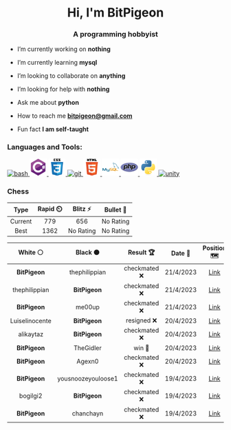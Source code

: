 <h1 align="center">Hi, I'm BitPigeon</h1>
<h3 align="center">A programming hobbyist</h3>


- I’m currently working on **nothing**

- I’m currently learning **mysql**

- I’m looking to collaborate on **anything**

- I’m looking for help with **nothing**

- Ask me about **python**

- How to reach me **bitpigeon@gmail.com**

- Fun fact **I am self-taught**

<!--<h3 align="left">Connect with me:</h3>
<p align="left">
<a href="https://dev.to/bitpigeon" target="blank"><img align="center" src="https://raw.githubusercontent.com/rahuldkjain/github-profile-readme-generator/master/src/images/icons/Social/devto.svg" alt="bitpigeon" height="30" width="40" /></a>
<a href="https://stackoverflow.com/users/bitpigeon" target="blank"><img align="center" src="https://raw.githubusercontent.com/rahuldkjain/github-profile-readme-generator/master/src/images/icons/Social/stack-overflow.svg" alt="bitpigeon" height="30" width="40" /></a>
</p> -->

<h3 align="left">Languages and Tools:</h3>
<p align="left"> <a href="https://www.gnu.org/software/bash/" target="_blank" rel="noreferrer"> <img src="https://www.vectorlogo.zone/logos/gnu_bash/gnu_bash-icon.svg" alt="bash" width="40" height="40"/> </a> <a href="https://www.w3schools.com/cs/" target="_blank" rel="noreferrer"> <img src="https://raw.githubusercontent.com/devicons/devicon/master/icons/csharp/csharp-original.svg" alt="csharp" width="40" height="40"/> </a> <a href="https://www.w3schools.com/css/" target="_blank" rel="noreferrer"> <img src="https://raw.githubusercontent.com/devicons/devicon/master/icons/css3/css3-original-wordmark.svg" alt="css3" width="40" height="40"/> </a> <a href="https://git-scm.com/" target="_blank" rel="noreferrer"> <img src="https://www.vectorlogo.zone/logos/git-scm/git-scm-icon.svg" alt="git" width="40" height="40"/> </a> <a href="https://www.w3.org/html/" target="_blank" rel="noreferrer"> <img src="https://raw.githubusercontent.com/devicons/devicon/master/icons/html5/html5-original-wordmark.svg" alt="html5" width="40" height="40"/> </a> <a href="https://www.mysql.com/" target="_blank" rel="noreferrer"> <img src="https://raw.githubusercontent.com/devicons/devicon/master/icons/mysql/mysql-original-wordmark.svg" alt="mysql" width="40" height="40"/> </a> <a href="https://www.php.net" target="_blank" rel="noreferrer"> <img src="https://raw.githubusercontent.com/devicons/devicon/master/icons/php/php-original.svg" alt="php" width="40" height="40"/> </a> <a href="https://www.python.org" target="_blank" rel="noreferrer"> <img src="https://raw.githubusercontent.com/devicons/devicon/master/icons/python/python-original.svg" alt="python" width="40" height="40"/> </a> <a href="https://unity.com/" target="_blank" rel="noreferrer"> <img src="https://www.vectorlogo.zone/logos/unity3d/unity3d-icon.svg" alt="unity" width="40" height="40"/> </a> </p>

### Chess

<!--START_SECTION:chessStats-->
<!-- Automatically generated with https://github.com/Balastrong/chess-stats-action -->

| Type | Rapid ⏲️ | Blitz ⚡ | Bullet 🔫 |
|:---:|:---:|:---:|:---:|
| Current | 779 | 656 | No Rating |
| Best | 1362 | No Rating | No Rating |

| White ⚪ | Black ⚫ | Result 🏆 | Date 📅 | Position 🗺️ | Type 🕕 |
|:---:|:---:|:---:|:---:|:---:|:---:|
| **BitPigeon** | thephilippian | checkmated ❌ | 21/4/2023 | <a href="http://www.ee.unb.ca/cgi-bin/tervo/fen.pl?select=r3k2r/pp3pp1/2np3p/1B6/8/Q1P1n3/PPq3PP/RNK4R w kq -">Link</a> | Blitz |
| thephilippian | **BitPigeon** | checkmated ❌ | 21/4/2023 | <a href="http://www.ee.unb.ca/cgi-bin/tervo/fen.pl?select=4Q1k1/5ppp/8/2p5/2P3n1/1B4B1/PP1K3P/R5NR b - -">Link</a> | Blitz |
| **BitPigeon** | me00up | checkmated ❌ | 21/4/2023 | <a href="http://www.ee.unb.ca/cgi-bin/tervo/fen.pl?select=8/8/2k5/p7/P3n3/5r2/6q1/5b1K w - - 6 56">Link</a> | Daily |
| Luiselinocente | **BitPigeon** | resigned ❌ | 20/4/2023 | <a href="http://www.ee.unb.ca/cgi-bin/tervo/fen.pl?select=rnbqkb1r/ppppp1pp/7n/5p2/3P1P2/3Q4/PPP1P1PP/RNB1KBNR b KQkq f3">Link</a> | Rapid |
| alikaytaz | **BitPigeon** | checkmated ❌ | 20/4/2023 | <a href="http://www.ee.unb.ca/cgi-bin/tervo/fen.pl?select=5k1R/pR6/3n4/4N3/6P1/8/P2K1PP1/5B2 b - -">Link</a> | Rapid |
| **BitPigeon** | TheGidler | win 🥇 | 20/4/2023 | <a href="http://www.ee.unb.ca/cgi-bin/tervo/fen.pl?select=rnb1R1k1/pp3ppp/2p5/5q2/8/N4P2/PP2B2P/4K1NR b K -">Link</a> | Rapid |
| **BitPigeon** | Agexn0 | checkmated ❌ | 20/4/2023 | <a href="http://www.ee.unb.ca/cgi-bin/tervo/fen.pl?select=2r1k2r/b1pb1ppp/8/8/5P2/6K1/PPP2q1P/RNB5 w k -">Link</a> | Rapid |
| **BitPigeon** | yousnoozeyouloose1 | checkmated ❌ | 19/4/2023 | <a href="http://www.ee.unb.ca/cgi-bin/tervo/fen.pl?select=r3k3/pb6/5Qp1/7p/6n1/8/PPP2PqP/R1B3K1 w - -">Link</a> | Rapid |
| bogilgi2 | **BitPigeon** | checkmated ❌ | 19/4/2023 | <a href="http://www.ee.unb.ca/cgi-bin/tervo/fen.pl?select=r1b1kb1r/p1Nn2pp/1pN5/2p2p2/2B5/8/PP3PPP/n1BR2K1 b - -">Link</a> | Rapid |
| **BitPigeon** | chanchayn | checkmated ❌ | 19/4/2023 | <a href="http://www.ee.unb.ca/cgi-bin/tervo/fen.pl?select=Q4bk1/p1p2ppp/2p5/Kp6/1P6/q3N1P1/P6P/5R2 w - -">Link</a> | Rapid |

<!--END_SECTION:chessStats-->
